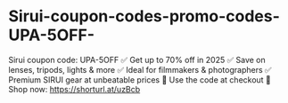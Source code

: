 # Sirui-coupon-codes-promo-codes-UPA-5OFF-
Sirui coupon code: UPA-5OFF ✅ Get up to 70% off in 2025 ✅ Save on lenses, tripods, lights &amp; more ✅ Ideal for filmmakers &amp; photographers ✅ Premium SIRUI gear at unbeatable prices 🎯 Use the code at checkout 🔗 Shop now: https://shorturl.at/uzBcb
